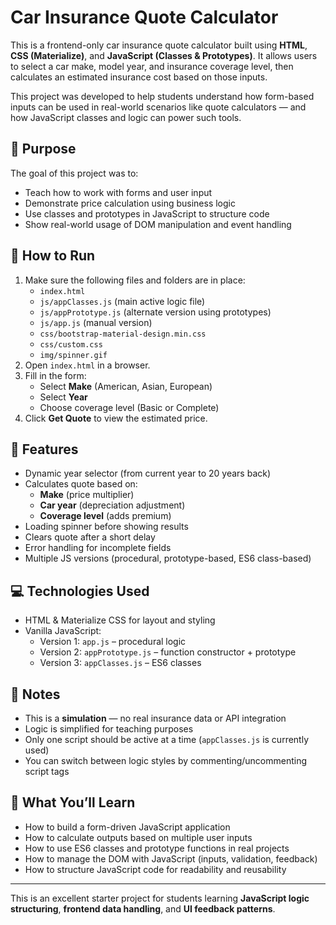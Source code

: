 # Car Insurance Quote Calculator

This is a frontend-only car insurance quote calculator built using **HTML**, **CSS (Materialize)**, and **JavaScript (Classes & Prototypes)**. It allows users to select a car make, model year, and insurance coverage level, then calculates an estimated insurance cost based on those inputs.

This project was developed to help students understand how form-based inputs can be used in real-world scenarios like quote calculators — and how JavaScript classes and logic can power such tools.

## 🎯 Purpose

The goal of this project was to:
- Teach how to work with forms and user input
- Demonstrate price calculation using business logic
- Use classes and prototypes in JavaScript to structure code
- Show real-world usage of DOM manipulation and event handling

## 🧱 How to Run

1. Make sure the following files and folders are in place:
   - `index.html`
   - `js/appClasses.js` (main active logic file)
   - `js/appPrototype.js` (alternate version using prototypes)
   - `js/app.js` (manual version)
   - `css/bootstrap-material-design.min.css`
   - `css/custom.css`
   - `img/spinner.gif`
2. Open `index.html` in a browser.
3. Fill in the form:
   - Select **Make** (American, Asian, European)
   - Select **Year**
   - Choose coverage level (Basic or Complete)
4. Click **Get Quote** to view the estimated price.

## 🚀 Features

- Dynamic year selector (from current year to 20 years back)
- Calculates quote based on:
  - **Make** (price multiplier)
  - **Car year** (depreciation adjustment)
  - **Coverage level** (adds premium)
- Loading spinner before showing results
- Clears quote after a short delay
- Error handling for incomplete fields
- Multiple JS versions (procedural, prototype-based, ES6 class-based)

## 💻 Technologies Used

- HTML & Materialize CSS for layout and styling
- Vanilla JavaScript:
  - Version 1: `app.js` – procedural logic
  - Version 2: `appPrototype.js` – function constructor + prototype
  - Version 3: `appClasses.js` – ES6 classes

## 📌 Notes

- This is a **simulation** — no real insurance data or API integration
- Logic is simplified for teaching purposes
- Only one script should be active at a time (`appClasses.js` is currently used)
- You can switch between logic styles by commenting/uncommenting script tags

## 🧠 What You’ll Learn

- How to build a form-driven JavaScript application
- How to calculate outputs based on multiple user inputs
- How to use ES6 classes and prototype functions in real projects
- How to manage the DOM with JavaScript (inputs, validation, feedback)
- How to structure JavaScript code for readability and reusability

---

This is an excellent starter project for students learning **JavaScript logic structuring**, **frontend data handling**, and **UI feedback patterns**.
